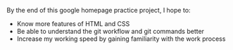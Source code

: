 By the end of this google homepage practice project, I hope to:
- Know more features of HTML and CSS
- Be able to understand the git workflow and git commands better
- Increase my working speed by gaining familiarity with the work process